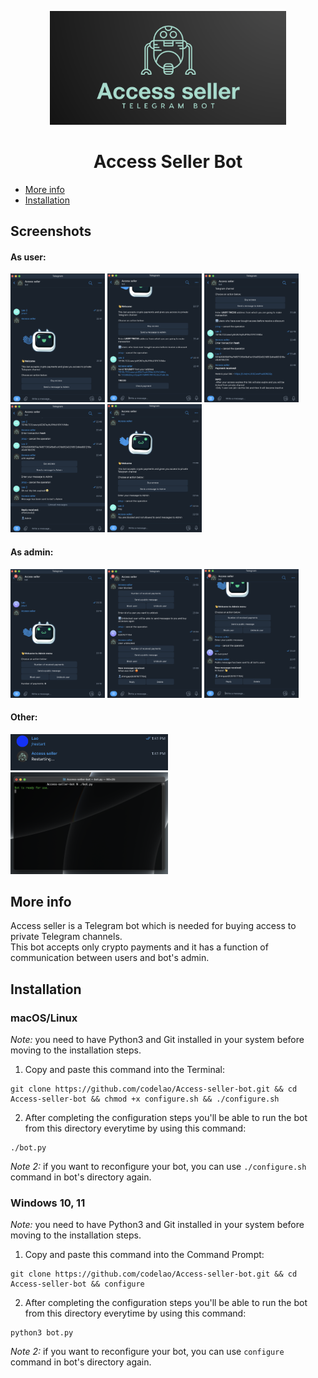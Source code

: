 <p align="center">
  <img src="READMEimages/banner.png" width="75%">
</p>

<h1 align="center">
    Access Seller Bot
</h1>

* [More info](#more-info)
* [Installation](#installation)


## Screenshots
#### As user:
<p>
  <img src="READMEimages/user1.png" width="30%">
  <img src="READMEimages/user2.png" width="30%">
  <img src="READMEimages/user3.png" width="30%">
  <img src="READMEimages/user4.png" width="30%">
  <img src="READMEimages/user5.png" width="30%">
</p>

#### As admin:
<p>
  <img src="READMEimages/admin1.png" width="30%">
  <img src="READMEimages/admin2.png" width="30%">
  <img src="READMEimages/admin3.png" width="30%">
</p>

#### Other:
<p>
  <img src="READMEimages/restart.png" width="50%">
  <img src="READMEimages/running.png" width="50%">
</p>


## More info
Access seller is a Telegram bot which is needed for buying access to private Telegram channels.<br>This bot accepts only crypto payments and it has a function of communication between users and bot's admin.


## Installation
### macOS/Linux
*Note:* you need to have Python3 and Git installed in your system before moving to the installation steps.
1. Copy and paste this command into the Terminal:
```
git clone https://github.com/codelao/Access-seller-bot.git && cd Access-seller-bot && chmod +x configure.sh && ./configure.sh
```
2. After completing the configuration steps you'll be able to run the bot from this directory everytime by using this command:
```
./bot.py
```
*Note 2:* if you want to reconfigure your bot, you can use `./configure.sh` command in bot's directory again.

### Windows 10, 11
*Note:* you need to have Python3 and Git installed in your system before moving to the installation steps.
1. Copy and paste this command into the Command Prompt:
```
git clone https://github.com/codelao/Access-seller-bot.git && cd Access-seller-bot && configure
```
2. After completing the configuration steps you'll be able to run the bot from this directory everytime by using this command:
```
python3 bot.py
```
*Note 2:* if you want to reconfigure your bot, you can use `configure` command in bot's directory again.
